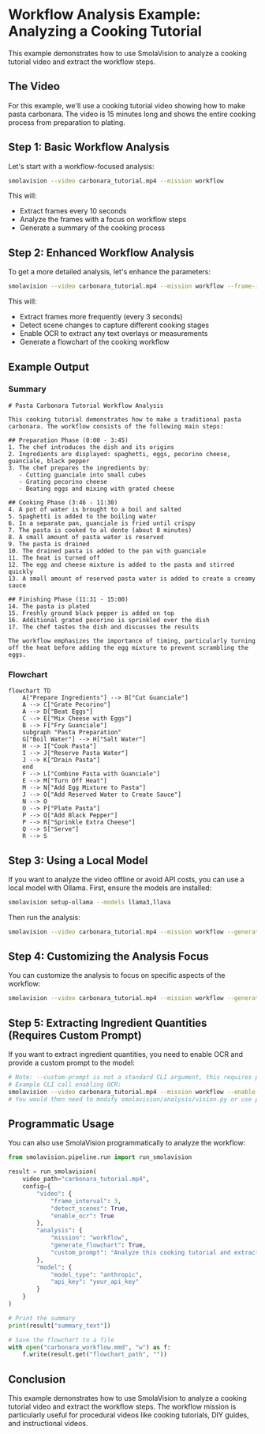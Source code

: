 # Workflow Analysis Example: Analyzing a Cooking Tutorial

This example demonstrates how to use SmolaVision to analyze a cooking tutorial video and extract the workflow steps.

## The Video

For this example, we'll use a cooking tutorial video showing how to make pasta carbonara. The video is 15 minutes long and shows the entire cooking process from preparation to plating.

## Step 1: Basic Workflow Analysis

Let's start with a workflow-focused analysis:

```bash
smolavision --video carbonara_tutorial.mp4 --mission workflow
```

This will:
- Extract frames every 10 seconds
- Analyze the frames with a focus on workflow steps
- Generate a summary of the cooking process

## Step 2: Enhanced Workflow Analysis

To get a more detailed analysis, let's enhance the parameters:

```bash
smolavision --video carbonara_tutorial.mp4 --mission workflow --frame-interval 3 --detect-scenes --enable-ocr --generate-flowchart
```

This will:
- Extract frames more frequently (every 3 seconds)
- Detect scene changes to capture different cooking stages
- Enable OCR to extract any text overlays or measurements
- Generate a flowchart of the cooking workflow

## Example Output

### Summary

```
# Pasta Carbonara Tutorial Workflow Analysis

This cooking tutorial demonstrates how to make a traditional pasta carbonara. The workflow consists of the following main steps:

## Preparation Phase (0:00 - 3:45)
1. The chef introduces the dish and its origins
2. Ingredients are displayed: spaghetti, eggs, pecorino cheese, guanciale, black pepper
3. The chef prepares the ingredients by:
   - Cutting guanciale into small cubes
   - Grating pecorino cheese
   - Beating eggs and mixing with grated cheese

## Cooking Phase (3:46 - 11:30)
4. A pot of water is brought to a boil and salted
5. Spaghetti is added to the boiling water
6. In a separate pan, guanciale is fried until crispy
7. The pasta is cooked to al dente (about 8 minutes)
8. A small amount of pasta water is reserved
9. The pasta is drained
10. The drained pasta is added to the pan with guanciale
11. The heat is turned off
12. The egg and cheese mixture is added to the pasta and stirred quickly
13. A small amount of reserved pasta water is added to create a creamy sauce

## Finishing Phase (11:31 - 15:00)
14. The pasta is plated
15. Freshly ground black pepper is added on top
16. Additional grated pecorino is sprinkled over the dish
17. The chef tastes the dish and discusses the results

The workflow emphasizes the importance of timing, particularly turning off the heat before adding the egg mixture to prevent scrambling the eggs.
```

### Flowchart

```mermaid
flowchart TD
    A["Prepare Ingredients"] --> B["Cut Guanciale"]
    A --> C["Grate Pecorino"]
    A --> D["Beat Eggs"]
    C --> E["Mix Cheese with Eggs"]
    B --> F["Fry Guanciale"]
    subgraph "Pasta Preparation"
    G["Boil Water"] --> H["Salt Water"]
    H --> I["Cook Pasta"]
    I --> J["Reserve Pasta Water"]
    J --> K["Drain Pasta"]
    end
    F --> L["Combine Pasta with Guanciale"]
    E --> M["Turn Off Heat"]
    M --> N["Add Egg Mixture to Pasta"]
    J --> O["Add Reserved Water to Create Sauce"]
    N --> O
    O --> P["Plate Pasta"]
    P --> Q["Add Black Pepper"]
    P --> R["Sprinkle Extra Cheese"]
    Q --> S["Serve"]
    R --> S
```

## Step 3: Using a Local Model

If you want to analyze the video offline or avoid API costs, you can use a local model with Ollama. First, ensure the models are installed:

```bash
smolavision setup-ollama --models llama3,llava
```

Then run the analysis:

```bash
smolavision --video carbonara_tutorial.mp4 --mission workflow --generate-flowchart --model-type ollama --ollama-enabled --ollama-model llama3 --ollama-vision-model llava
```

## Step 4: Customizing the Analysis Focus

You can customize the analysis to focus on specific aspects of the workflow:

```bash
smolavision --video carbonara_tutorial.mp4 --mission workflow --generate-flowchart --custom-prompt "Analyze this cooking tutorial with a focus on techniques and tools used. For each step, identify the cooking technique, tools used, and approximate timing."
```

## Step 5: Extracting Ingredient Quantities (Requires Custom Prompt)

If you want to extract ingredient quantities, you need to enable OCR and provide a custom prompt to the model:

```bash
# Note: --custom-prompt is not a standard CLI argument, this requires programmatic usage or modifying the analysis prompt generation logic.
# Example CLI call enabling OCR:
smolavision --video carbonara_tutorial.mp4 --mission workflow --enable-ocr
# You would then need to modify smolavision/analysis/vision.py or use programmatically to add the custom prompt.
```

## Programmatic Usage

You can also use SmolaVision programmatically to analyze the workflow:

```python
from smolavision.pipeline.run import run_smolavision

result = run_smolavision(
    video_path="carbonara_tutorial.mp4",
    config={
        "video": {
            "frame_interval": 3,
            "detect_scenes": True,
            "enable_ocr": True
        },
        "analysis": {
            "mission": "workflow",
            "generate_flowchart": True,
            "custom_prompt": "Analyze this cooking tutorial and extract a detailed recipe with exact ingredient quantities and measurements."
        },
        "model": {
            "model_type": "anthropic",
            "api_key": "your_api_key"
        }
    }
)

# Print the summary
print(result["summary_text"])

# Save the flowchart to a file
with open("carbonara_workflow.mmd", "w") as f:
    f.write(result.get("flowchart_path", ""))
```

## Conclusion

This example demonstrates how to use SmolaVision to analyze a cooking tutorial video and extract the workflow steps. The workflow mission is particularly useful for procedural videos like cooking tutorials, DIY guides, and instructional videos.
